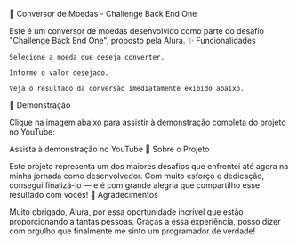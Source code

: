 💱 Conversor de Moedas - Challenge Back End One

Este é um conversor de moedas desenvolvido como parte do desafio "Challenge Back End One", proposto pela Alura.
✨ Funcionalidades

    Selecione a moeda que deseja converter.

    Informe o valor desejado.

    Veja o resultado da conversão imediatamente exibido abaixo.

🎥 Demonstração

Clique na imagem abaixo para assistir à demonstração completa do projeto no YouTube:

Assista à demonstração no YouTube
🧠 Sobre o Projeto

Este projeto representa um dos maiores desafios que enfrentei até agora na minha jornada como desenvolvedor. Com muito esforço e dedicação, consegui finalizá-lo — e é com grande alegria que compartilho esse resultado com vocês!
🙏 Agradecimentos

Muito obrigado, Alura, por essa oportunidade incrível que estão proporcionando a tantas pessoas. Graças a essa experiência, posso dizer com orgulho que finalmente me sinto um programador de verdade!